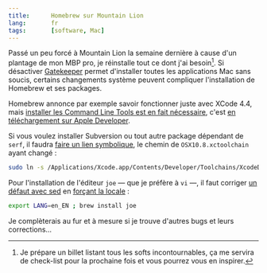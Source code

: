 ```yaml
---
title:      Homebrew sur Mountain Lion
lang:       fr
tags:       [software, Mac]
---
```


Passé un peu forcé à Mountain Lion la semaine dernière à cause d'un plantage de mon MBP pro, je réinstalle tout ce dont j'ai besoin[^1]. Si désactiver [Gatekeeper](http://www.apple.com/fr/osx/whats-new/features.html#gatekeeper) permet d'installer toutes les applications Mac sans soucis, certains changements système peuvent compliquer l'installation de Homebrew et ses packages.

[^1]: Je prépare un billet listant tous les softs incontournables, ça me servira de check-list pour la prochaine fois et vous pourrez vous en inspirer.

Homebrew annonce par exemple savoir fonctionner juste avec XCode 4.4, mais [installer les Command Line Tools est en fait nécessaire](https://github.com/mxcl/homebrew/issues/13768#issuecomment-7387081), c'est [en téléchargement sur Apple Developer](https://developer.apple.com/downloads/).

Si vous voulez installer Subversion ou tout autre package dépendant de `serf`, il faudra [faire un lien symbolique](https://github.com/mxcl/homebrew/issues/13586#issuecomment-7303394), le chemin de `OSX10.8.xctoolchain` ayant changé :

~~~ bash
sudo ln -s /Applications/Xcode.app/Contents/Developer/Toolchains/XcodeDefault.xctoolchain /Applications/Xcode.app/Contents/Developer/Toolchains/OSX10.8.xctoolchain
~~~

Pour l'installation de l'éditeur `joe` — que je préfère à `vi` —, il faut corriger [un défaut avec sed](https://github.com/mxcl/homebrew/issues/13818) en [forçant la locale](https://github.com/mxcl/homebrew/pull/13787#issuecomment-7439013) :

~~~ bash
export LANG=en_EN ; brew install joe
~~~

Je complèterais au fur et à mesure si je trouve d'autres bugs et leurs corrections…
